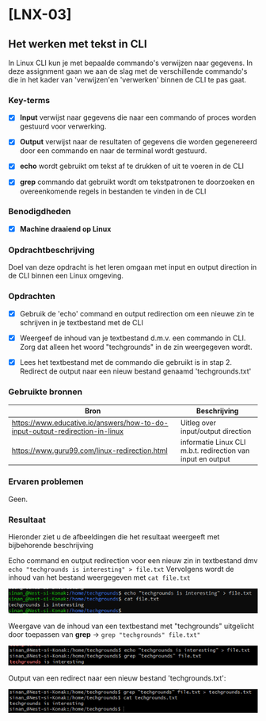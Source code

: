 # [LNX-03]


## Het werken met tekst in CLI

In Linux CLI kun je met bepaalde commando's verwijzen naar gegevens. In deze assignment gaan we aan de slag met de verschillende commando's die in het kader van 'verwijzen'en 'verwerken' binnen de CLI te pas gaat.
 



### Key-terms

- [x] <strong>Input</strong> verwijst naar gegevens die naar een commando of proces worden gestuurd voor verwerking.
- [x] <strong>Output</strong> verwijst naar de resultaten of gegevens die worden gegenereerd door een commando en naar de terminal wordt gestuurd.
- [x] <strong>echo</strong> wordt gebruikt om tekst af te drukken of uit te voeren in de CLI
- [x] <strong>grep</strong> commando dat gebruikt wordt om tekstpatronen te doorzoeken en overeenkomende regels in bestanden te vinden in de CLI




### Benodigdheden

- [x] <strong>Machine draaiend op Linux</strong> 




### Opdrachtbeschrijving

Doel van deze opdracht is het leren omgaan met input en output direction in de CLI binnen een Linux omgeving.




### Opdrachten

- [x] Gebruik de 'echo' command en output redirection om een nieuwe zin te schrijven in je textbestand met de CLI
- [x] Weergeef de inhoud van je textbestand d.m.v. een commando in CLI. Zorg dat alleen het woord "techgrounds" in de zin weergegeven wordt.
- [x] Lees het textbestand met de commando die gebruikt is in stap 2. Redirect de output naar een nieuw bestand genaamd 'techgrounds.txt'



### Gebruikte bronnen

| Bron      | Beschrijving |
| ----------- | ----------- |
| https://www.educative.io/answers/how-to-do-input-output-redirection-in-linux  | Uitleg over input/output direction |
| https://www.guru99.com/linux-redirection.html | informatie Linux CLI m.b.t. redirection van input en output |



### Ervaren problemen

Geen.



### Resultaat
Hieronder ziet u de afbeeldingen die het resultaat weergeeft met bijbehorende beschrijving

Echo command en output redirection voor een nieuw zin in textbestand dmv ```echo "techgrounds is interesting" > file.txt```
Vervolgens wordt de inhoud van het bestand weergegeven met ```cat file.txt```

![LNX-03-ex1](../00_includes/LNX-03/LNX-03-ex1.png)



Weergave van de inhoud van een textbestand met "techgrounds" uitgelicht door toepassen van **grep** -> ```grep "techgrounds" file.txt"```

![LNX-03-ex2](../00_includes/LNX-03/LNX-03-ex2.png)



Output van een redirect naar een nieuw bestand 'techgrounds.txt':

![LNX-03-ex3](../00_includes/LNX-03/LNX-03-ex3.png)




